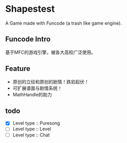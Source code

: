 # Shapestest

A Game made with Funcode (a trash like game engine).

## Funcode Intro
基于MFC的游戏引擎，被各大高校广泛使用。


## Feature
- 原创的立绘和原创的剧情！跌宕起伏！
- 可扩展谱面与剧情系统！
- MathHandle的助力

## todo
- [x] Level type :: Puresong
- [ ] Level type :: Level
- [ ] Level type :: Chat